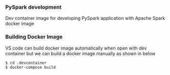 ### PySpark development

Dev container image for developing PySpark application with Apache Spark docker image

### Building Docker Image

VS code can build docker image automatically when open with dev container but we can build a docker image manually as shown in below

```bash
$ cd .devcontainer
$ docker-compose build
```
